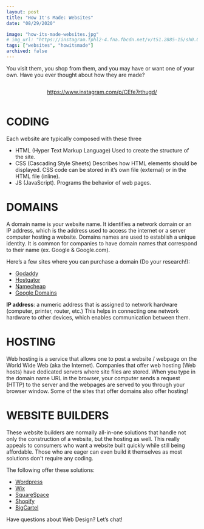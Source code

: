 ```yaml
---
layout: post
title: "How It's Made: Websites"
date: "08/29/2020"

image: "how-its-made-websites.jpg"
# img_url: "https://instagram.fphl2-4.fna.fbcdn.net/v/t51.2885-15/sh0.08/e35/p640x640/118405216_618979968802181_684546285869502101_n.jpg?_nc_ht=instagram.fphl2-4.fna.fbcdn.net&_nc_cat=105&_nc_ohc=7GRRGS9HuKgAX8yxtva&oh=1b47e36fffd9cf4d42b281e40543d354&oe=5FA35E8B"
tags: ["websites", "howitsmade"]
archived: false 
---
```

You visit them, you shop from them, and you may have or want one of your own. Have you ever thought about how they are made?
<div style="display: flex; justify-content: center;">

https://www.instagram.com/p/CEfe7rthugd/

</div>

# CODING
Each website are typically composed with these three
- HTML (Hyper Text Markup Language)
Used to create the structure of the site.
- CSS (Cascading Style Sheets)
Describes how HTML elements should be displayed. CSS code can be stored in it’s own file (external) or in the HTML file (inline).
- JS (JavaScript). 
Programs the behavior of web pages.

# DOMAINS
A domain name is your website name. It identifies a network domain or an IP address, which is the address used to access the internet or a server computer hosting a website.
Domains names are used to establish a unique identity. It is common for companies to have domain names that correspond to their name (ex. Google & Google.com).

Here’s a few sites where you can purchase a domain (Do your research!):
- [Godaddy](Godaddy.com)
- [Hostgator](Hostgator.com)
- [Namecheap](Namecheap.com)
- [Google Domains](domains.google.com)

**IP address**: a numeric address that is assigned to network hardware (computer, printer, router, etc.) This helps in connecting one network hardware to other devices, which enables communication between them.


# HOSTING
Web hosting is a service that allows one to post a website / webpage on the World Wide Web (aka the Internet). Companies that offer web hosting (Web hosts) have dedicated servers where site files are stored. When you type in the domain name URL in the browser, your computer sends a request (HTTP) to the server and the webpages are served to you through your browser window. Some of the sites that offer domains also offer hosting!

# WEBSITE BUILDERS
These website builders are normally all-in-one solutions that handle not only the construction of a website, but the hosting as well. This really appeals to consumers who want a website built quickly while still being affordable. Those who are eager can even build it themselves as most solutions don't require any coding.

The following offer these solutions:
- [Wordpress](Wordpress.com)
- [Wix](Wix.com)
- [SquareSpace](squarespace.com)
- [Shopify](shopify.com)
- [BigCartel](bigcartel.com)


Have questions about Web Design? Let’s chat!

